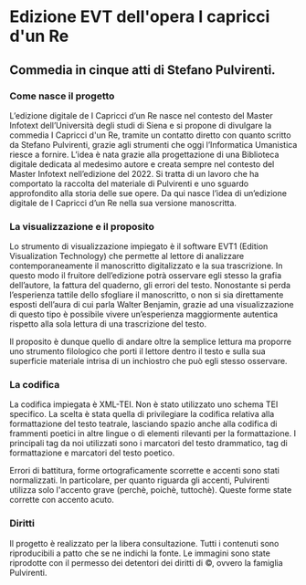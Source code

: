<h1>Edizione EVT dell'opera I capricci d'un Re</h1>
<h2>Commedia in cinque atti di Stefano Pulvirenti.</h2>

<h3>Come nasce il progetto</h3>
<p>L’edizione digitale de I Capricci d’un Re nasce nel contesto del Master Infotext dell’Università degli studi di Siena e si propone di divulgare la commedia I Capricci d'un Re, tramite un contatto diretto con quanto scritto da Stefano Pulvirenti, grazie agli strumenti che oggi l’Informatica Umanistica riesce a fornire.
L’idea è nata grazie alla progettazione di una Biblioteca digitale dedicata al medesimo autore e creata sempre nel contesto del Master Infotext nell’edizione del 2022. Si tratta di un lavoro che ha comportato la raccolta del materiale di Pulvirenti e uno sguardo approfondito alla storia delle sue opere. Da qui nasce l’idea di un’edizione digitale de I Capricci d’un Re nella sua versione manoscritta.</p>

<h3>La visualizzazione e il proposito</h3>
<p>Lo strumento di visualizzazione impiegato è il software EVT1 (Edition Visualization Technology) che permette al lettore di analizzare contemporaneamente il manoscritto digitalizzato e la sua trascrizione. In questo modo il fruitore dell’edizione potrà osservare egli stesso la grafia dell’autore, la fattura del quaderno, gli errori del testo. Nonostante si perda l’esperienza tattile dello sfogliare il manoscritto, o non si sia direttamente esposti dell’aura di cui parla Walter Benjamin, grazie ad una visualizzazione di questo tipo è possibile vivere un’esperienza maggiormente autentica rispetto alla sola lettura di una trascrizione del testo.</p>
<p>Il proposito è dunque quello di andare oltre la semplice lettura ma proporre uno strumento filologico che porti il lettore dentro il testo e sulla sua superficie materiale intrisa di un inchiostro che può egli stesso osservare.</p>


<h3>La codifica</h3>

<p>La codifica impiegata è XML-TEI. Non è stato utilizzato uno schema TEI specifico. La scelta è stata quella di privilegiare la codifica relativa alla formattazione del testo teatrale, lasciando spazio anche alla codifica di frammenti poetici in altre lingue o di elementi rilevanti per la formattazione. I principali tag da noi utilizzati sono i marcatori del testo drammatico, tag di formattazione e marcatori del testo poetico.</p>

<p>Errori di battitura, forme ortograficamente scorrette e accenti sono stati normalizzati. In particolare, per quanto riguarda gli accenti, Pulvirenti utilizza solo l'accento grave (perchè, poichè, tuttochè). Queste forme state corrette con accento acuto.</p>

<h3>Diritti</h3>
<p>Il progetto è realizzato per la libera consultazione. Tutti i contenuti sono riproducibili a patto che se ne indichi la fonte. Le immagini sono state riprodotte con il permesso dei detentori dei diritti di ©, ovvero la famiglia Pulvirenti.</p>
